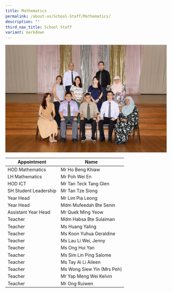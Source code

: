 ```yaml
---
title: Mathematics
permalink: /about-us/School-Staff/Mathematics/
description: ""
third_nav_title: School Staff
variant: markdown
---
```

![](/images/Dept%20Photo/MATHS_DEPARTMENT_2812_FORMAL.jpg)

| Appointment | Name | 
| -------- | -------- | 
| HOD Mathematics    | Mr Ho Beng Khiaw   | 
| LH Mathematics     | Mr Poh Wei En    | 
| HOD ICT     | Mr Tan Teck Tang Glen    | 
| SH  Student Leadership    | Mr Tan Tze Siong    | 
| Year Head     | Mr Lim Pia Leong     |
| Year Head     | Mdm Mufeedah Bte Senin     | 
| Assistant Year Head     | Mr Quek Ming Yeow     | 
| Teacher     | Mdm Habsa Bte Sulaiman    | 
| Teacher     | Ms Huang Yaling     | 
| Teacher     | Ms Koon Yuhua Geraldine    | 
| Teacher     | Ms Lau Li Wei, Jenny    |
| Teacher     | Ms Ong Hui Yan    |
| Teacher     | Ms Sim Lin Ping Salome    |
| Teacher     | Ms Tay Ai Li Aileen    |
| Teacher     | Ms Wong Siew Yin (Mrs Peh)    |
| Teacher     | Mr Yap Meng Wei Kelvin   |
| Teacher     | Mr Ong Ruiwen   |
